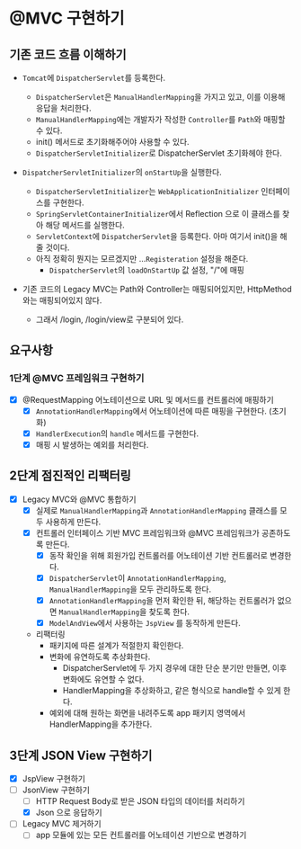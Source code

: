 # @MVC 구현하기

## 기존 코드 흐름 이해하기

- `Tomcat`에 `DispatcherServlet`를 등록한다.
    - `DispatcherServlet`은 `ManualHandlerMapping`을 가지고 있고, 이를 이용해 응답을 처리한다.
    - `ManualHandlerMapping`에는 개발자가 작성한 `Controller`를 `Path`와 매핑할 수 있다.
    - init() 메서드로 초기화해주어야 사용할 수 있다.
    - `DispatcherServletInitializer`로 DispatcherServlet 초기화헤야 한다.
- `DispatcherServletInitializer`의 `onStartUp`을 실행한다.
    - `DispatcherServletInitializer`는 `WebApplicationInitializer` 인터페이스를 구현한다.
    - `SpringServletContainerInitializer`에서 Reflection 으로 이 클래스를 찾아 해당 메서드를 실행한다.
    - `ServletContext`에 `DispatcherServlet`을 등록한다. 아마 여기서 init()을 해줄 것이다.
    - 아직 정확히 뭔지는 모르겠지만 ...`Registeration` 설정을 해준다.
        - `DispatcherServlet`의 `loadOnStartUp` 값 설정,  "/"에 매핑

- 기존 코드의 Legacy MVC는 Path와 Controller는 매핑되어있지만, HttpMethod와는 매핑되어있지 않다.
    - 그래서 /login, /login/view로 구분되어 있다.

## 요구사항

### 1단계 @MVC 프레임워크 구현하기

- [x] @RequestMapping 어노테이션으로 URL 및 메서드를 컨트롤러에 매핑하기
    - [x] `AnnotationHandlerMapping`에서 어노테이션에 따른 매핑을 구현한다. (초기화)
    - [x] `HandlerExecution`의 `handle` 메서드를 구현한다.
    - [x] 매핑 시 발생하는 예외를 처리한다.

## 2단계 점진적인 리팩터링

- [x] Legacy MVC와 @MVC 통합하기
    - [x] 실제로 `ManualHandlerMapping`과 `AnnotationHandlerMapping` 클래스를 모두 사용하게 만든다.
    - [x] 컨트롤러 인터페이스 기반 MVC 프레임워크와 @MVC 프레임워크가 공존하도록 만든다.
        - [x] 동작 확인을 위해 회원가입 컨트롤러를 어노테이션 기반 컨트롤러로 변경한다.
        - [x] `DispatcherServlet`이 `AnnotationHandlerMapping`, `ManualHandlerMapping`을 모두 관리하도록 한다.
        - [x] `AnnotationHandlerMapping`을 먼저 확인한 뒤, 해당하는 컨트롤러가 없으면 `ManualHandlerMapping`을 찾도록 한다.
        - [x] `ModelAndView`에서 사용하는 `JspView` 를 동작하게 만든다.
    - 리팩터링
        - 패키지에 따른 설계가 적절한지 확인한다.
        - 변화에 유연하도록 추상화한다.
            - DispatcherServlet에 두 가지 경우에 대한 단순 분기만 만들면, 이후 변화에도 유연할 수 없다.
            - HandlerMapping을 추상화하고, 같은 형식으로 handle할 수 있게 한다.
        - 예외에 대해 원하는 화면을 내려주도록 app 패키지 영역에서 HandlerMapping을 추가한다.

## 3단계 JSON View 구현하기

- [x] JspView 구현하기
- [ ] JsonView 구현하기
    - [ ] HTTP Request Body로 받은 JSON 타입의 데이터를 처리하기
    - [x] Json 으로 응답하기
- [ ] Legacy MVC 제거하기
    - [ ] app 모듈에 있는 모든 컨트롤러를 어노테이션 기반으로 변경하기
